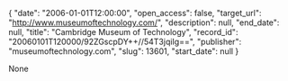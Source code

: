 {
  "date": "2006-01-01T12:00:00", 
  "open_access": false, 
  "target_url": "http://www.museumoftechnology.com/", 
  "description": null, 
  "end_date": null, 
  "title": "Cambridge Museum of Technology", 
  "record_id": "20060101T120000/92ZGscpDY++//54T3jqiIg==", 
  "publisher": "museumoftechnology.com", 
  "slug": 13601, 
  "start_date": null
}

None